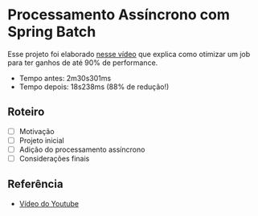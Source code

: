 # Processamento Assíncrono com Spring Batch

Esse projeto foi elaborado [nesse vídeo](https://youtu.be/AbQcWO91Bx4) que explica como otimizar um job para ter ganhos de até 90% de performance.

- Tempo antes: 2m30s301ms
- Tempo depois: 18s238ms (88% de redução!)

## Roteiro

- [ ] Motivação
- [ ] Projeto inicial
- [ ] Adição do processamento assíncrono
- [ ] Considerações finais

## Referência

- [Vídeo do Youtube](https://youtu.be/AbQcWO91Bx4)
